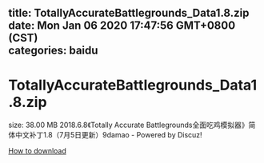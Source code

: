 
title: TotallyAccurateBattlegrounds_Data1.8.zip
date: Mon Jan 06 2020 17:47:56 GMT+0800 (CST)    
categories: baidu
---

# TotallyAccurateBattlegrounds_Data1.8.zip
size: 38.00 MB
 2018.6.8《Totally Accurate Battlegrounds全面吃鸡模拟器》简体中文补丁1.8（7月5日更新）9damao - Powered by Discuz!
 

[How to download](https://bpcam.bemobtrk.com/go/2ceec3aa-1ca2-46d6-b9ff-aaa5c184517c?jno=1174)